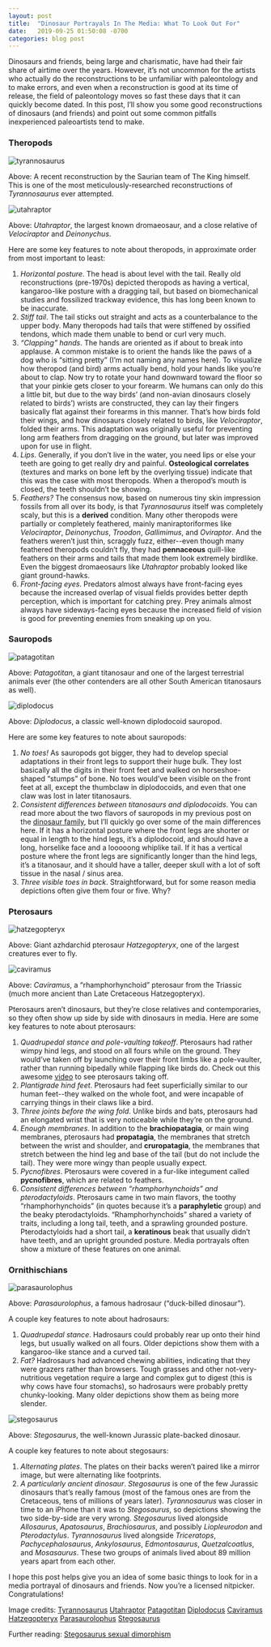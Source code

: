 ```yaml
---
layout: post
title:  "Dinosaur Portrayals In The Media: What To Look Out For"
date:   2019-09-25 01:50:08 -0700
categories: blog post
---
```

Dinosaurs and friends, being large and charismatic, have had their fair share of airtime over the years.  However, it’s not uncommon for the artists who actually do the reconstructions to be unfamiliar with paleontology and to make errors, and even when a reconstruction is good at its time of release, the field of paleontology moves so fast these days that it can quickly become dated.  In this post, I’ll show you some good reconstructions of dinosaurs (and friends) and point out some common pitfalls inexperienced paleoartists tend to make.

### Theropods

![tyrannosaurus](/assets/tyrannosaurus.jpg)

Above: A recent reconstruction by the Saurian team of The King himself.  This is one of the most meticulously-researched reconstructions of *Tyrannosaurus* ever attempted.

![utahraptor](/assets/utahraptor.jpg)

Above: *Utahraptor*, the largest known dromaeosaur, and a close relative of *Velociraptor* and *Deinonychus*.

Here are some key features to note about theropods, in approximate order from most important to least:
1. _Horizontal posture_.  The head is about level with the tail.  Really old reconstructions (pre-1970s) depicted theropods as having a vertical, kangaroo-like posture with a dragging tail, but based on biomechanical studies and fossilized trackway evidence, this has long been known to be inaccurate.
2. _Stiff tail_.  The tail sticks out straight and acts as a counterbalance to the upper body.  Many theropods had tails that were stiffened by ossified tendons, which made them unable to bend or curl very much.
3. _“Clapping” hands_.  The hands are oriented as if about to break into applause.  A common mistake is to orient the hands like the paws of a dog who is “sitting pretty” (I’m not naming any names here).  To visualize how theropod (and bird) arms actually bend, hold your hands like you’re about to clap.  Now try to rotate your hand downward toward the floor so that your pinkie gets closer to your forearm.  We humans can only do this a little bit, but due to the way birds’ (and non-avian dinosaurs closely related to birds’) wrists are constructed, they can lay their fingers basically flat against their forearms in this manner.  That’s how birds fold their wings, and how dinosaurs closely related to birds, like *Velociraptor*, folded their arms.  This adaptation was originally useful for preventing long arm feathers from dragging on the ground, but later was improved upon for use in flight.
4. _Lips_.  Generally, if you don’t live in the water, you need lips or else your teeth are going to get really dry and painful.  **Osteological correlates** (textures and marks on bone left by the overlying tissue) indicate that this was the case with most theropods.  When a theropod’s mouth is closed, the teeth shouldn’t be showing.
5. _Feathers?_  The consensus now, based on numerous tiny skin impression fossils from all over its body, is that *Tyrannosaurus* itself was completely scaly, but this is a **derived** condition.  Many other theropods were partially or completely feathered, mainly maniraptoriformes like *Velociraptor*, *Deinonychus*, *Troodon*, *Gallimimus*, and *Oviraptor*.  And the feathers weren’t just thin, scraggly fuzz, either--even though many feathered theropods couldn’t fly, they had **pennaceous** quill-like feathers on their arms and tails that made them look extremely birdlike.  Even the biggest dromaeosaurs like *Utahraptor* probably looked like giant ground-hawks.
6. _Front-facing eyes_.  Predators almost always have front-facing eyes because the increased overlap of visual fields provides better depth perception, which is important for catching prey.  Prey animals almost always have sideways-facing eyes because the increased field of vision is good for preventing enemies from sneaking up on you.

### Sauropods

![patagotitan](/assets/patagotitan.png)

Above: *Patagotitan*, a giant titanosaur and one of the largest terrestrial animals ever (the other contenders are all other South American titanosaurs as well).

![diplodocus](/assets/diplodocus.jpg)

Above: *Diplodocus*, a classic well-known diplodocoid sauropod.

Here are some key features to note about sauropods:
1. _No toes!_ As sauropods got bigger, they had to develop special adaptations in their front legs to support their huge bulk.  They lost basically all the digits in their front feet and walked on horseshoe-shaped “stumps” of bone.  No toes would’ve been visible on the front feet at all, except the thumbclaw in diplodocoids, and even that one claw was lost in later titanosaurs.
2. _Consistent differences between titanosaurs and diplodocoids_.  You can read more about the two flavors of sauropods in my previous post on the [dinosaur family](http://obscuredinosaurfacts.com/blog/post/2019/09/11/dinosaur-family-overview.html), but I’ll quickly go over some of the main differences here.  If it has a horizontal posture where the front legs are shorter or equal in length to the hind legs, it’s a diplodocoid, and should have a long, horselike face and a looooong whiplike tail.  If it has a vertical posture where the front legs are significantly longer than the hind legs, it’s a titanosaur, and it should have a taller, deeper skull with a lot of soft tissue in the nasal / sinus area.
3. _Three visible toes in back_.  Straightforward, but for some reason media depictions often give them four or five.  Why?

### Pterosaurs

![hatzegopteryx](/assets/hatzegopteryx.jpg)

Above: Giant azhdarchid pterosaur *Hatzegopteryx*, one of the largest creatures ever to fly.

![caviramus](/assets/caviramus.jpg)

Above: *Caviramus*, a “rhamphorhynchoid” pterosaur from the Triassic (much more ancient than Late Cretaceous Hatzegopteryx).

Pterosaurs aren’t dinosaurs, but they’re close relatives and contemporaries, so they often show up side by side with dinosaurs in media.  Here are some key features to note about pterosaurs:
1. _Quadrupedal stance and pole-vaulting takeoff_.  Pterosaurs had rather wimpy hind legs, and stood on all fours while on the ground.  They would’ve taken off by launching over their front limbs like a pole-vaulter, rather than running bipedally while flapping like birds do.  Check out this awesome [video](https://www.youtube.com/watch?v=CRk_OV2cDkk) to see pterosaurs taking off.
2. _Plantigrade hind feet_.  Pterosaurs had feet superficially similar to our human feet--they walked on the whole foot, and were incapable of carrying things in their claws like a bird.
3. _Three joints before the wing fold_.  Unlike birds and bats, pterosaurs had an elongated wrist that is very noticeable while they’re on the ground.
4. _Enough membranes_.  In addition to the **brachiopatagia**, or main wing membranes, pterosaurs had **propatagia**, the membranes that stretch between the wrist and shoulder, and **cruropatagia**, the membranes that stretch between the hind leg and base of the tail (but do not include the tail).  They were more wingy than people usually expect.
5. _Pycnofibres_.  Pterosaurs were covered in a fur-like integument called **pycnofibres**, which are related to feathers.
6. _Consistent differences between “rhamphorhynchoids” and pterodactyloids_.  Pterosaurs came in two main flavors, the toothy “rhamphorhynchoids” (in quotes because it’s a **paraphyletic** group) and the beaky pterodactyloids.  “Rhamphorhynchoids” shared a variety of traits, including a long tail, teeth, and a sprawling grounded posture.  Pterodactyloids had a short tail, a **keratinous** beak that usually didn’t have teeth, and an upright grounded posture.  Media portrayals often show a mixture of these features on one animal.

### Ornithischians

![parasaurolophus](/assets/parasaurolophus.jpg)

Above: *Parasaurolophus*, a famous hadrosaur (“duck-billed dinosaur”).

A couple key features to note about hadrosaurs:
1. _Quadrupedal stance_.  Hadrosaurs could probably rear up onto their hind legs, but usually walked on all fours.  Older depictions show them with a kangaroo-like stance and a curved tail.
2. _Fat?_  Hadrosaurs had advanced chewing abilities, indicating that they were grazers rather than browsers.  Tough grasses and other not-very-nutritious vegetation require a large and complex gut to digest (this is why cows have four stomachs), so hadrosaurs were probably pretty chunky-looking.  Many older depictions show them as being more slender.

![stegosaurus](/assets/stegosaurus.jpg)

Above: *Stegosaurus*, the well-known Jurassic plate-backed dinosaur.

A couple key features to note about stegosaurs:
1. _Alternating plates_.  The plates on their backs weren’t paired like a mirror image, but were alternating like footprints.
2. _A particularly ancient dinosaur_.  *Stegosaurus* is one of the few Jurassic dinosaurs that’s really famous (most of the famous ones are from the Cretaceous, tens of millions of years later).  *Tyrannosaurus* was closer in time to an iPhone than it was to *Stegosaurus*, so depictions showing the two side-by-side are very wrong.  *Stegosaurus* lived alongside *Allosaurus*, *Apatosaurus*, *Brachiosaurus*, and possibly *Liopleurodon* and *Pterodactylus*.  *Tyrannosaurus* lived alongside *Triceratops*, *Pachycephalosaurus*, *Ankylosaurus*, *Edmontosaurus*, *Quetzalcoatlus*, and *Mosasaurus*.  These two groups of animals lived about 89 million years apart from each other.

I hope this post helps give you an idea of some basic things to look for in a media portrayal of dinosaurs and friends.  Now you’re a licensed nitpicker.  Congratulations!

Image credits:
[Tyrannosaurus](https://sauriangame.squarespace.com/blog/2018/9/20/tyrannosaurus-redesign-2018)
[Utahraptor](https://www.deviantart.com/prehistorybyliam/art/Utahraptor-785085300)
[Patagotitan](https://www.deviantart.com/prehistorybyliam/art/Maximo-the-Patagotitan-767373239)
[Diplodocus](https://www.deviantart.com/fredthedinosaurman/art/Diplodocus-617826369)
[Caviramus](https://www.deviantart.com/vitor-silva/art/Caviramus-sketch-402025691)
[Hatzegopteryx](https://www.deviantart.com/prehistorybyliam/art/Hatzegopteryx-772042224)
[Parasaurolophus](https://www.deviantart.com/stygimolochspinifer/art/Parasaurolophus-414763554)
[Stegosaurus](https://www.deviantart.com/fredthedinosaurman/art/Stegosaurus-Sexual-Dimorphism-528761626)

Further reading:
[Stegosaurus sexual dimorphism](http://www.bris.ac.uk/news/2015/april/sexing-stegosaurus.html)
